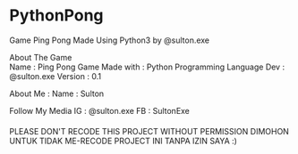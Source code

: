 # PythonPong
Game Ping Pong Made Using Python3 by @sulton.exe

About The Game <br>
Name : Ping Pong Game
Made with : Python Programming Language
Dev : @sulton.exe
Version : 0.1

About Me : 
Name : Sulton

Follow My Media 
IG : @sulton.exe
FB : SultonExe

####
PLEASE DON'T RECODE THIS PROJECT WITHOUT PERMISSION
DIMOHON UNTUK TIDAK ME-RECODE PROJECT INI TANPA IZIN SAYA :)
###
